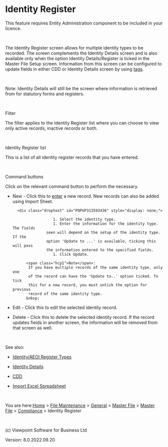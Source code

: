 




# Identity Register
This 
 feature requires Entity Administration component to be included in your 
 licence.

&nbsp;

The Identity Register screen allows for multiple identity types to be 
 recorded. The screen complements the Identity Details screen and is also 
 available only when the option Identity Details/Register is ticked in 
 the Master File Setup screen. Information from this screen can be configured 
 to update fields in either CDD or Identity Details screen by using [tags](file:///c:/temp/0457b882-c844-4314-8878-ce1a9c2207bd/Configuration/Identity_AEOI_Register_Type_-_Tags.htm). 
 
&nbsp;

<span class="hcp1">Note: </span>Identity 
 Details will still be the screen where information is retrieved from for 
 statutory forms and registers.

&nbsp;

Filter

The filter applies to the Identity Register list where you can choose 
 to view only active records, inactive records or both.

&nbsp;

Identity Register list

This is a list of all identity register records that you have entered.

&nbsp;

Command buttons

Click on the relevant command button to perform the necessary.

	

- <span class="hcp3">New</span> - Click this to 
    	 [enter](javascript:TextPopup(this)) 
    	 a new record. New records can also be added using Import Sheet.
    
    	<div class="droptext" id="POPUP313593436" style="display: none;">
    		
        			    1. Select the identity type.
        			    1. Enter the information for the identity type. The fields 
        			 seen will depend on the setup of the identity type. If the 
        			 option 'Update to ...' is available, ticking this will pass 
        			 the information entered to the specified fields.
        			    1. Click Update.
        		
    		<span class="hcp1">Note</span>: 
    		 If you have multiple records of the same identity type, only one 
    		 of the record can have the 'Update to..' option ticked. To tick 
    		 this for a new record, you must untick the option for previous 
    		 record of the same identity type.
    		&nbsp;
     </div>

	

- <span class="hcp3">Edit</span> - Click this to 
    	 edit the selected identity record.

	

- <span class="hcp3">Delete</span> - Click this 
    	 to delete the selected identity record. If the record updates fields 
    	 in another screen, the information will be removed from that screen 
    	 as well.

&nbsp;

See also:

	

- [Identity/AEOI 
    	 Register Types](file:///c:/temp/0457b882-c844-4314-8878-ce1a9c2207bd/Configuration/Identity_AEOI_Register_Types.htm)

	

- [Identity Details](file:///c:/temp/0457b882-c844-4314-8878-ce1a9c2207bd/input/MF_-_Identity_Details.htm)

	

- [CDD](file:///c:/temp/0457b882-c844-4314-8878-ce1a9c2207bd/input/MF_-_CDD.htm)

	

- [Import 
    	 Excel Spreadsheet](file:///c:/temp/0457b882-c844-4314-8878-ce1a9c2207bd/Client_Accountant/Import_Excel_Spreadsheet.htm)


 
&nbsp;

You are here:[Home](file:///c:/temp/0457b882-c844-4314-8878-ce1a9c2207bd/input/Copyright_Notice.htm) &gt; [File Maintenance](file:///c:/temp/0457b882-c844-4314-8878-ce1a9c2207bd/input/File_Maintenance_screen.htm) &gt; [General](file:///c:/temp/0457b882-c844-4314-8878-ce1a9c2207bd/input/Overview.htm#642b3b9347ca42c9b00b820c00c373fa=1) &gt; [Master File](file:///c:/temp/0457b882-c844-4314-8878-ce1a9c2207bd/input/MF_-_Setup.htm) &gt; [Master File](file:///c:/temp/0457b882-c844-4314-8878-ce1a9c2207bd/input/MF_-_Setup.htm) &gt; [Compliance]() &gt; Identity Register
 
&nbsp;
 
(c) Viewpoint Software for 
 Business Ltd
 
Version: 8.0.2022.09.20





